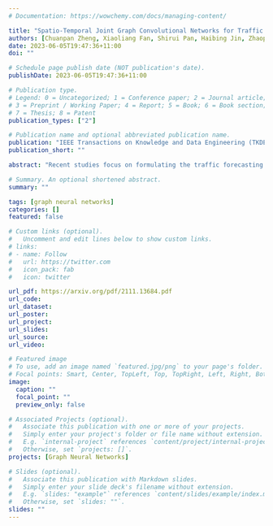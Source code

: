 ```yaml
---
# Documentation: https://wowchemy.com/docs/managing-content/

title: "Spatio-Temporal Joint Graph Convolutional Networks for Traffic Forecasting"
authors: [Chuanpan Zheng, Xiaoliang Fan, Shirui Pan, Haibing Jin, Zhaopeng Peng, Zonghan Wu, Cheng Wang, Philip S. Yu]
date: 2023-06-05T19:47:36+11:00
doi: ""

# Schedule page publish date (NOT publication's date).
publishDate: 2023-06-05T19:47:36+11:00

# Publication type.
# Legend: 0 = Uncategorized; 1 = Conference paper; 2 = Journal article;
# 3 = Preprint / Working Paper; 4 = Report; 5 = Book; 6 = Book section;
# 7 = Thesis; 8 = Patent
publication_types: ["2"]

# Publication name and optional abbreviated publication name.
publication: "IEEE Transactions on Knowledge and Data Engineering (TKDE)"
publication_short: ""

abstract: "Recent studies focus on formulating the traffic forecasting as a spatio-temporal graph modeling problem. They typically construct a static spatial graph at each time step and then connect each node with itself between adjacent time steps to construct the spatio-temporal graph. In such a graph, the correlations between different nodes at different time steps are not explicitly reflected, which may restrict the learning ability of graph neural networks. Meanwhile, those models ignore the dynamic spatio-temporal correlations among nodes as they use the same adjacency matrix at different time steps. To overcome these limitations, we propose a Spatio-Temporal Joint Graph Convolutional Networks (STJGCN) for traffic forecasting over several time steps ahead on a road network. Specifically, we construct both pre-defined and adaptive spatio-temporal joint graphs (STJGs) between any two time steps, which represent comprehensive and dynamic spatio-temporal correlations. We further design dilated causal spatio-temporal joint graph convolution layers on STJG to capture the spatio-temporal dependencies from distinct perspectives with multiple ranges. A multi-range attention mechanism is proposed to aggregate the information of different ranges. Experiments on four public traffic datasets demonstrate that STJGCN is computationally efficient and outperforms 11 state-of-the-art baseline methods."

# Summary. An optional shortened abstract.
summary: ""

tags: [graph neural networks]
categories: []
featured: false

# Custom links (optional).
#   Uncomment and edit lines below to show custom links.
# links:
# - name: Follow
#   url: https://twitter.com
#   icon_pack: fab
#   icon: twitter

url_pdf: https://arxiv.org/pdf/2111.13684.pdf
url_code: 
url_dataset:
url_poster:
url_project:
url_slides:
url_source:
url_video:

# Featured image
# To use, add an image named `featured.jpg/png` to your page's folder. 
# Focal points: Smart, Center, TopLeft, Top, TopRight, Left, Right, BottomLeft, Bottom, BottomRight.
image:
  caption: ""
  focal_point: ""
  preview_only: false

# Associated Projects (optional).
#   Associate this publication with one or more of your projects.
#   Simply enter your project's folder or file name without extension.
#   E.g. `internal-project` references `content/project/internal-project/index.md`.
#   Otherwise, set `projects: []`.
projects: [Graph Neural Networks]

# Slides (optional).
#   Associate this publication with Markdown slides.
#   Simply enter your slide deck's filename without extension.
#   E.g. `slides: "example"` references `content/slides/example/index.md`.
#   Otherwise, set `slides: ""`.
slides: ""
---
```

